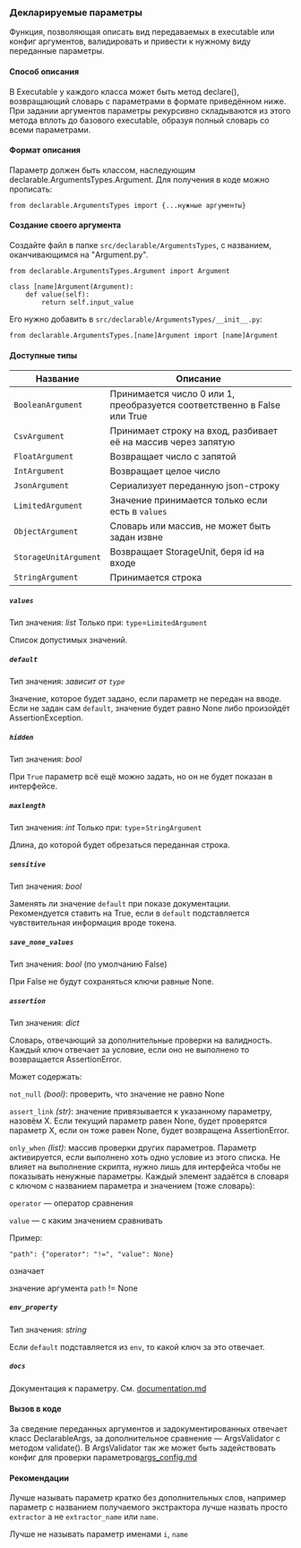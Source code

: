### Декларируемые параметры

Функция, позволяющая описать вид передаваемых в executable или конфиг аргументов, валидировать и привести к нужному виду переданные параметры.

#### Способ описания

В Executable у каждого класса может быть метод declare(), возвращающий словарь с параметрами в формате приведённом ниже. При задании аргументов параметры рекурсивно складываются из этого метода вплоть до базового executable, образуя полный словарь со всеми параметрами.

#### Формат описания

Параметр должен быть классом, наследующим declarable.ArgumentsTypes.Argument. Для получения в коде можно прописать:

```
from declarable.ArgumentsTypes import {...нужные аргументы}
```

#### Создание своего аргумента

Создайте файл в папке `src/declarable/ArgumentsTypes`, с названием, оканчивающимся на "Argument.py".

```
from declarable.ArgumentsTypes.Argument import Argument

class [name]Argument(Argument):
    def value(self):
        return self.input_value

```

Его нужно добавить в `src/declarable/ArgumentsTypes/__init__.py`:

```
from declarable.ArgumentsTypes.[name]Argument import [name]Argument
```

#### Доступные типы

|Название|Описание|
|--|--|
|`BooleanArgument`|Принимается число 0 или 1, преобразуется соответственно в False или True|
|`CsvArgument`|Принимает строку на вход, разбивает её на массив через запятую|
|`FloatArgument`|Возвращает число с запятой|
|`IntArgument`|Возвращает целое число|
|`JsonArgument`|Сериализует переданную json-строку|
|`LimitedArgument`|Значение принимается только если есть в `values`|
|`ObjectArgument`|Словарь или массив, не может быть задан извне|
|`StorageUnitArgument`|Возвращает StorageUnit, беря id на входе|
|`StringArgument`|Принимается строка|

##### `values`

Тип значения: _list_
Только при: `type`=`LimitedArgument`

Список допустимых значений.

##### `default`

Тип значения: _зависит от `type`_

Значение, которое будет задано, если параметр не передан на вводе. Если не задан сам `default`, значение будет равно None либо произойдёт AssertionException.

##### `hidden`

Тип значения: _bool_

При `True` параметр всё ещё можно задать, но он не будет показан в интерфейсе.

##### `maxlength`

Тип значения: _int_
Только при: `type`=`StringArgument`

Длина, до которой будет обрезаться переданная строка.

##### `sensitive`

Тип значения: _bool_

Заменять ли значение `default` при показе документации. Рекомендуется ставить на True, если в `default` подставляется чувствительная информация вроде токена.

##### `save_none_values`

Тип значения: _bool_ (по умолчанию False)

При False не будут сохраняться ключи равные None.

##### `assertion`

Тип значения: _dict_

Словарь, отвечающий за дополнительные проверки на валидность. Каждый ключ отвечает за условие, если оно не выполнено то возвращается AssertionError.

Может содержать:

`not_null` _(bool)_: проверить, что значение не равно None

`assert_link` _(str)_: значение привязывается к указанному параметру, назовём X. Если текущий параметр равен None, будет проверятся параметр X, если он тоже равен None, будет возвращена AssertionError.

`only_when` _(list)_: массив проверки других параметров. Параметр активируется, если выполнено хоть одно условие из этого списка. Не влияет на выполнение скрипта, нужно лишь для интерфейса чтобы не показывать ненужные параметры. Каждый элемент задаётся в словаря с ключом с названием параметра и значением (тоже словарь):

`operator` — оператор сравнения

`value` — с каким значением сравнивать

Пример:

```
"path": {"operator": "!=", "value": None}
```

означает

значение аргумента `path` != None

##### `env_property`

Тип значения: _string_

Если `default` подставляется из `env`, то какой ключ за это отвечает.

##### `docs`

Документация к параметру. См. [documentation.md](documentation.md)

#### Вызов в коде

За сведение переданных аргументов и задокументированных отвечает класс DeclarableArgs, за дополнительное сравнение — ArgsValidator с методом validate(). В ArgsValidator так же может быть задействовать конфиг для проверки параметров[args_config.md](args_config.md)

#### Рекомендации

Лучше называть параметр кратко без дополнительных слов, например параметр с названием получаемого экстрактора лучше назвать просто `extractor` а не `extractor_name` или `name`. 

Лучше не называть параметр именами `i`, `name`
